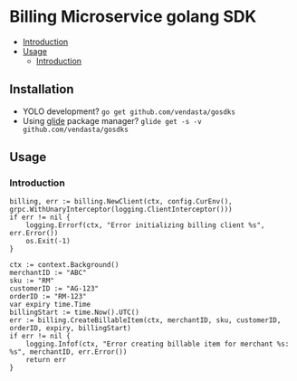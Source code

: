 # Billing Microservice golang SDK
- [Introduction](https://github.com/vendasta/gosdks/tree/master/billing#installation)
- [Usage](https://github.com/vendasta/gosdks/tree/master/billing#usage)
  - [Introduction](https://github.com/vendasta/gosdks/tree/master/billing#introduction)

## Installation

* YOLO development? `go get github.com/vendasta/gosdks`
* Using [glide](https://github.com/Masterminds/glide) package manager? `glide get -s -v github.com/vendasta/gosdks`

## Usage

### Introduction

```golang
billing, err := billing.NewClient(ctx, config.CurEnv(), grpc.WithUnaryInterceptor(logging.ClientInterceptor()))
if err != nil {
    logging.Errorf(ctx, "Error initializing billing client %s", err.Error())
    os.Exit(-1)
}

ctx := context.Background()
merchantID := "ABC"
sku := "RM"
customerID := "AG-123"
orderID := "RM-123"
var expiry time.Time
billingStart := time.Now().UTC()
err := billing.CreateBillableItem(ctx, merchantID, sku, customerID, orderID, expiry, billingStart)
if err != nil {
    logging.Infof(ctx, "Error creating billable item for merchant %s: %s", merchantID, err.Error())
    return err
}
```
